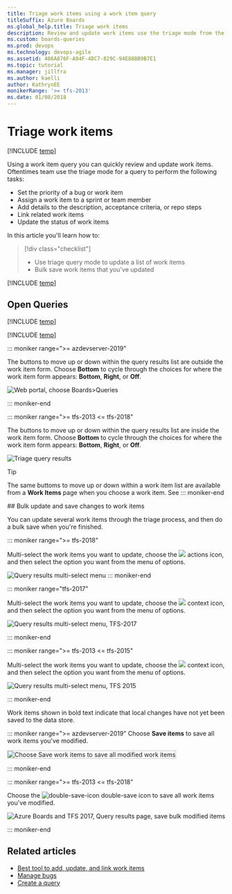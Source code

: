 ```yaml
---
title: Triage work items using a work item query 
titleSuffix: Azure Boards  
ms.global_help.title: Triage work items
description: Review and update work items use the triage mode from the query results view in Azure Boards, Azure DevOps, & Team Foundation Server
ms.custom: boards-queries
ms.prod: devops
ms.technology: devops-agile
ms.assetid: 486A876F-A04F-4DC7-829C-94E88BB9B7E1 
ms.topic: tutorial
ms.manager: jillfra
ms.author: kaelliauthor: KathrynEE
monikerRange: '>= tfs-2013'
ms.date: 01/08/2018
---
```



# Triage work items  

[!INCLUDE [temp](../_shared/version-vsts-tfs-all-versions.md)]

Using a work item query you can quickly review and update work items. Oftentimes team use the triage mode for a query to perform the following tasks: 
- Set the priority of a bug or work item 
- Assign a work item to a sprint or team member 
- Add details to the description, acceptance criteria, or repo steps 
- Link related work items 
- Update the status of work items 

In this article you'll learn how to:

>[!div class="checklist"]      
> * Use triage query mode to update a list of work items   
> * Bulk save work items that you've updated  

[!INCLUDE [temp](../_shared/prerequisites-queries.md)]


## Open Queries 

[!INCLUDE [temp](../../_shared/new-navigation-azd.md)] 

[!INCLUDE [temp](../_shared/open-queries.md)] 


::: moniker range=">= azdevserver-2019"

The buttons to move up or down within the query results list are outside the work item form. Choose **Bottom** to cycle through the choices for where the work item form appears: **Bottom**, **Right**, or **Off**. 

![Web portal, choose Boards>Queries](_img/triage-queries/triage-buttons-new-exp.png)


::: moniker-end

::: moniker range=">= tfs-2013 <= tfs-2018"

The buttons to move up or down within the query results list are inside the work item form. Choose **Bottom** to cycle through the choices for where the work item form appears: **Bottom**, **Right**, or **Off**.

![Triage query results ](_img/triage-queries/scrum-active-bug-triage-mode-co.png)

> [!TIP]    
> The same buttoms to move up or down within a work item list are available from a **Work Items** page when you choose a work item. See 
::: moniker-end


<a id="save-bulk-changes" />
## Bulk update and save changes to work items 

You can update several work items through the triage process, and then do a bulk save when you're finished. 

::: moniker range=">= tfs-2018"

Multi-select the work items you want to update, choose the ![ ](../../_img/icons/actions-icon.png) actions icon, and then select the option you want from the menu of options.

![Query results multi-select menu](../backlogs/_img/bulk-m-query-results-menu-options-ts.png) 
::: moniker-end

::: moniker range="tfs-2017" 

Multi-select the work items you want to update, choose the ![ ](../../_img/icons/context-menu.png) context icon, and then select the option you want from the menu of options.

![Query results multi-select menu, TFS-2017](../backlogs/_img/bulk-m-query-r-tfs-2016-menu-options.png)   

::: moniker-end

::: moniker range=">= tfs-2013 <= tfs-2015"

Multi-select the work items you want to update, choose the ![ ](../../_img/icons/context-menu.png) context icon, and then select the option you want from the menu of options.

![Query results multi-select menu, TFS 2015](../backlogs/_img/bulk-m-query-r-tfs-menu-options.png)  

::: moniker-end

Work items shown in bold text indicate that local changes have not yet been saved to the data store.   


::: moniker range=">= azdevserver-2019"
Choose **Save items** to save all work items you've modified. 

<img src="_img/triage-queries/save-work-items-new-exp.png" alt="Choose Save work items to save all modified work items" style="border: 1px solid #C3C3C3;" /> 

::: moniker-end

::: moniker range=">= tfs-2013 <= tfs-2018"

Choose the ![double-save-icon](../_img/icons/icon-double-save.png) double-save icon to save all work items you've modified.

![Azure Boards and TFS 2017, Query results page, save bulk modified items](../backlogs/_img/bulk-modify-save-ts.png)  

::: moniker-end


## Related articles

- [Best tool to add, update, and link work items](../work-items/best-tool-add-update-link-work-items.md)  
- [Manage bugs](../backlogs/manage-bugs.md) 
- [Create a query](using-queries.md) 

